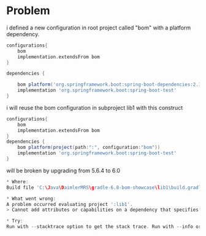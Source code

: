 # Problem


i defined a new configuration in root project called "bom" with a platform dependency.

````groovy
configurations{
    bom
    implementation.extendsFrom bom
}

dependencies {

    bom platform('org.springframework.boot:spring-boot-dependencies:2.1.2.RELEASE')
    implementation 'org.springframework.boot:spring-boot-test'
}

````

i will reuse the bom configuration in subproject lib1 with this construct 

````groovy
configurations{
    bom
    implementation.extendsFrom bom
}
dependencies {
    bom platform(project(path:":", configuration:"bom"))
    implementation 'org.springframework.boot:spring-boot-test'
}
````

will be broken by upgrading from 5.6.4 to 6.0 

````groovy
* Where:
Build file 'C:\Java\DaimlerMRS\gradle-6.8-bom-showcase\lib1\build.gradle' line: 17

* What went wrong:
A problem occurred evaluating project ':lib1'.
> Cannot add attributes or capabilities on a dependency that specifies artifacts or configuration information

* Try:
Run with --stacktrace option to get the stack trace. Run with --info or --debug option to get more log output. Run with --scan to get full insights.

````